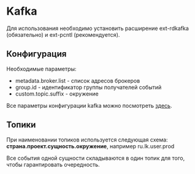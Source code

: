 # Kafka

Для использования необходимо установить расширение ext-rdkafka (обязательно) и ext-pcntl (рекомендуется).

## Конфигурация

Необходимые параметры:
* metadata.broker.list - список адресов брокеров
* group.id - идентификатор группы получателей событий
* custom.topic.suffix - окружение

Все параметры конфигурации kafka можно посмотреть [здесь](https://github.com/edenhill/librdkafka/blob/master/CONFIGURATION.md).

## Топики

При наименовании топиков используется следующая схема: **страна.проект.сущность.окружение**, например ru.lk.user.prod

Все события одной сущности складываются в один топик для того, чтобы гарантировать очередность. 
